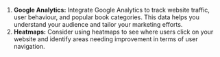 1. **Google Analytics:** Integrate Google Analytics to track website traffic, user behaviour, and popular book categories. This data helps you understand your audience and tailor your marketing efforts.
2. **Heatmaps:** Consider using heatmaps to see where users click on your website and identify areas needing improvement in terms of user navigation.
